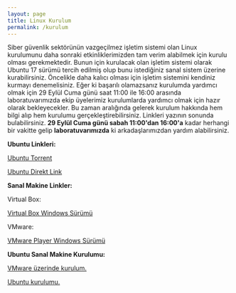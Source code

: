 ```yaml
---
layout: page
title: Linux Kurulum
permalink: /kurulum
---
```


Siber güvenlik sektörünün vazgeçilmez işletim sistemi olan Linux kurulumunu daha sonraki etkinliklerimizden tam verim alabilmek için kurulu olması gerekmektedir. Bunun için kurulacak olan işletim sistemi olarak Ubuntu 17 sürümü tercih edilmiş olup bunu istediğiniz sanal sistem üzerine kurabilirsiniz. Öncelikle daha kalıcı olması için işletim sistemini kendiniz kurmayı denemelisiniz. Eğer ki başarılı olamazsanız kurulumda yardımcı olmak için 29 Eylül Cuma günü saat 11:00 ile 16:00 arasında laboratuvarımızda ekip üyelerimiz kurulumlarda yardımcı olmak için hazır olarak bekleyecekler. Bu zaman aralığında gelerek kurulum hakkında hem bilgi alıp hem kurulumu gerçekleştirebilirsiniz. Linkleri yazının sonunda bulabilirsiniz.  <strong>29 Eylül Cuma günü sabah 11:00'dan 16:00'a</strong> kadar herhangi bir vakitte gelip <strong>laboratuvarımızda</strong> ki arkadaşlarımızdan yardım alabilirsiniz.

<strong>Ubuntu Linkleri:</strong>

<a href="releases.ubuntu.com/17.04/ubuntu-17.04-desktop-amd64.iso.torrent">Ubuntu Torrent</a> 

<a href="https://www.ubuntu.com/download/desktop/thank-you?country=TR&version=17.04&architecture=amd64">Ubuntu Direkt Link</a> 

<strong>Sanal Makine Linkler:</strong>

Virtual Box:

<a href="download.virtualbox.org/virtualbox/5.1.28/VirtualBox-5.1.28-117968-Win.exe">Virtual Box Windows Sürümü</a> 

VMware:

<a href="https://my.vmware.com/web/vmware/free#desktop_end_user_computing/vmware_workstation_player/14_0">VMware Player Windows Sürümü</a> 

<strong>Ubuntu Sanal Makine Kurulumu:</strong>

<a href="https://www.youtube.com/watch?v=uQ10KvoW1ng">VMware üzerinde kurulum.</a> 

<a href="https://www.youtube.com/watch?v=VEst_QFo64E&t=10s">Ubuntu kurulumu. </a>
